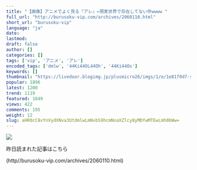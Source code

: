 ```yaml
---
title: "【画像】アニメでよく見る『アレ』←現実世界で存在してない件wwww "
full_url: "http://burusoku-vip.com/archives/2060110.html"
short_url: "burusoku-vip"
language: "ja"
date: 
lastmod: 
draft: false
author: []
categories: []
tags: ['vip', 'アニメ', 'アレ']
encoded_tags: ['dmlw', '44Ki44OL44Oh', '44Ki44Os']
keywords: []
thumbnail: "https://livedoor.blogimg.jp/plusmicro26/imgs/1/e/1e81f0d7-s.png"
popular: 1896
latest: 1200
trend: 1119
featured: 1849
views: 422
comments: 195
weight: 12
slug: aHR0cC8vYnVydXNva3UtdmlwLmNvbS9hcmNoaXZlcy8yMDYwMTEwLmh0bWw=
---
```


![](https://livedoor.blogimg.jp/plusmicro26/imgs/1/e/1e81f0d7-s.png)

<div><p class='sidetitle'>昨日読まれた記事はこちら</p> </div>

(http//burusoku-vip.com/archives/2060110.html)
